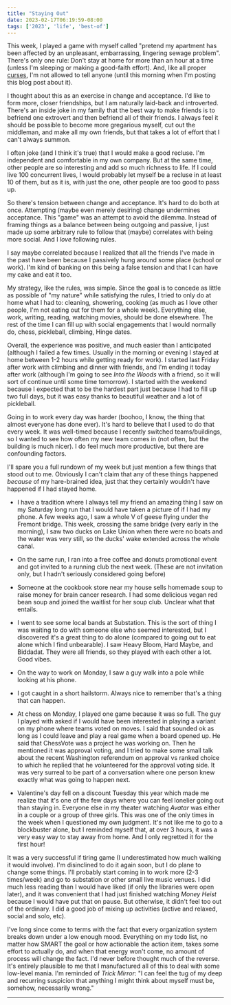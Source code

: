 ```yaml
---
title: "Staying Out"
date: 2023-02-17T06:19:59-08:00
tags: ['2023', 'life', 'best-of']
---
```


This week, I played a game with myself called "pretend my apartment has been affected by an unpleasant, embarrassing, lingering sewage problem".
There's only one rule: Don't stay at home for more than an hour at a time (unless I'm sleeping or making a good-faith effort).
And, like all proper [curses](https://www.youtube.com/watch?v=NDTXgGvxkNU), I'm not allowed to tell anyone (until this morning when I'm posting this blog post about it).

I thought about this as an exercise in change and acceptance.
I'd like to form more, closer friendships, but I am naturally laid-back and introverted.
There's an inside joke in my family that the best way to make friends is to befriend one extrovert and then befriend all of their friends.
I always feel it should be possible to become more gregarious myself, cut out the middleman, and make all my own friends, but that takes a lot of effort that I can't always summon.

I often joke (and I think it's true) that I would make a good recluse.
I'm independent and comfortable in my own company.
But at the same time, other people are so interesting and add so much richness to life.
If I could live 100 concurrent lives, I would probably let myself be a recluse in at least 10 of them, but as it is, with just the one, other people are too good to pass up.

So there's tension between change and acceptance.
It's hard to do both at once.
Attempting (maybe even merely desiring) change undermines acceptance.
This "game" was an attempt to avoid the dilemma.
Instead of framing things as a balance between being outgoing and passive, I just made up some arbitrary rule to follow that (maybe) correlates with being more social.
And I *love* following rules.

I say maybe correlated because I realized that all the friends I've made in the past have been because I passively hung around some place (school or work).
I'm kind of banking on this being a false tension and that I can have my cake and eat it too.

My strategy, like the rules, was simple.
Since the goal is to concede as little as possible of "my nature" while satisfying the rules, I tried to only do at home what I had to: cleaning, showering, cooking (as much as I love other people, I'm not eating out for them for a whole week).
Everything else, work, writing, reading, watching movies, should be done elsewhere.
The rest of the time I can fill up with social engagements that I would normally do, chess, pickleball, climbing, Hinge dates.

Overall, the experience was positive, and much easier than I anticipated (although I failed a few times. Usually in the morning or evening I stayed at home between 1-2 hours while getting ready for work).
I started last Friday after work with climbing and dinner with friends, and I'm ending it today after work (although I'm going to see *Into the Woods* with a friend, so it will sort of continue until some time tomorrow).
I started with the weekend because I expected that to be the hardest part just because I had to fill up two full days, but it was easy thanks to beautiful weather and a lot of pickleball.

Going in to work every day was harder (boohoo, I know, the thing that almost everyone has done ever).
It's hard to believe that I used to do that every week.
It was well-timed because I recently switched teams/buildings, so I wanted to see how often my new team comes in (not often, but the building is much nicer).
I do feel much more productive, but there are confounding factors.

I'll spare you a full rundown of my week but just mention a few things that stood out to me.
Obviously I can't claim that any of these things happened *because* of my hare-brained idea, just that they certainly wouldn't have happened if I had stayed home.

* I have a tradition where I always tell my friend an amazing thing I saw on my Saturday long run that I would have taken a picture of if I had my phone.
A few weeks ago, I saw a whole V of geese flying under the Fremont bridge.
This week, crossing the same bridge (very early in the morning), I saw two ducks on Lake Union when there were no boats and the water was very still, so the ducks' wake extended across the whole canal.

* On the same run, I ran into a free coffee and donuts promotional event and got invited to a running club the next week.
(These are not invitation only, but I hadn't seriously considered going before)

* Someone at the cookbook store near my house sells homemade soup to raise money for brain cancer research. I had some delicious vegan red bean soup and joined the waitlist for her soup club. Unclear what that entails.

* I went to see some local bands at Substation. This is the sort of thing I was waiting to do with someone else who seemed interested, but I discovered it's a great thing to do alone (compared to going out to eat alone which I find unbearable).
I saw Heavy Bloom, Hard Maybe, and Biddadat.
They were all friends, so they played with each other a lot.
Good vibes.

* On the way to work on Monday, I saw a guy walk into a pole while looking at his phone.

* I got caught in a short hailstorm. Always nice to remember that's a thing that can happen.

* At chess on Monday, I played one game because it was so full.
The guy I played with asked if I would have been interested in playing a variant on my phone where teams voted on moves.
I said that sounded ok as long as I could leave and play a real game when a board opened up. He said that ChessVote was a project he was working on. Then he mentioned it was approval voting, and I tried to make some small talk about the recent Washington referendum on approval vs ranked choice to which he replied that he volunteered for the approval voting side. 
It was very surreal to be part of a conversation where one person knew exactly what was going to happen next.

* Valentine's day fell on a discount Tuesday this year which made me realize that it's one of the few days where you can feel lonelier going out than staying in.
Everyone else in my theater watching *Avatar* was either in a couple or a group of three girls.
This was one of the only times in the week when I questioned my own judgment.
It's not like me to go to a blockbuster alone, but I reminded myself that, at over 3 hours, it was a very easy way to stay away from home.
And I only regretted it for the first hour!

It was a very successful if tiring game (I underestimated how much walking it would involve).
I'm disinclined to do it again soon, but I do plane to change some things.
I'll probably start coming in to work more (2-3 times/week) and go to substation or other small live music venues.
I did much less reading than I would have liked (if only the libraries were open later), and it was convenient that I had just finished watching *Money Heist* because I would have put that on pause.
But otherwise, it didn't feel too out of the ordinary.
I did a good job of mixing up activities (active and relaxed, social and solo, etc).

I've long since come to terms with the fact that every organization system breaks down under a low enough mood.
Everything on my todo list, no matter how SMART the goal or how actionable the action item, takes some effort to actually do, and when that energy won't come, no amount of process will change the fact.
I'd never before thought much of the reverse.
It's entirely plausible to me that I manufactured all of this to deal with some low-level mania.
I'm reminded of *Trick Mirror*: "I can feel the tug of my deep and recurring suspicion that anything I might think about myself must be, somehow, necessarily wrong."

---
